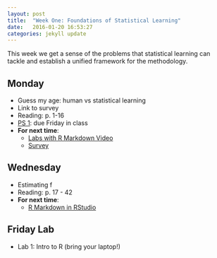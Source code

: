 ```yaml
---
layout: post
title:  "Week One: Foundations of Statistical Learning"
date:   2016-01-20 16:53:27
categories: jekyll update
---
```


This week we get a sense of the problems that statistical learning can tackle 
and establish a unified framework for the methodology.

## Monday
- Guess my age: human vs statistical learning
- Link to survey
- Reading: p. 1-16
- [PS 1](http://andrewpbray.github.io/math-243/materials/week-01/ps-1.html): due Friday in class
- **For next time**:
    - [Labs with R Markdown Video](https://www.youtube.com/watch?v=o8JKVadwAO0)
    - [Survey](https://docs.google.com/a/reed.edu/forms/d/1N4i3NyidoMEG4LsKksf8pGZDWPRVpookldYqwVuV9_0/viewform?usp=send_form)

## Wednesday
- Estimating f
- Reading: p. 17 - 42
- **For next time**:
    - [R Markdown in RStudio](https://www.youtube.com/watch?v=DNS7i2m4sB0)

## Friday Lab
- Lab 1: Intro to R (bring your laptop!)